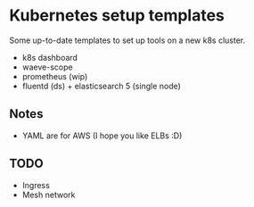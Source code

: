 # Kubernetes setup templates

Some up-to-date templates to set up tools on a new k8s cluster.

- k8s dashboard
- waeve-scope
- prometheus (wip)
- fluentd (ds) + elasticsearch 5 (single node)

## Notes

- YAML are for AWS (I hope you like ELBs :D)

## TODO

- Ingress
- Mesh network
